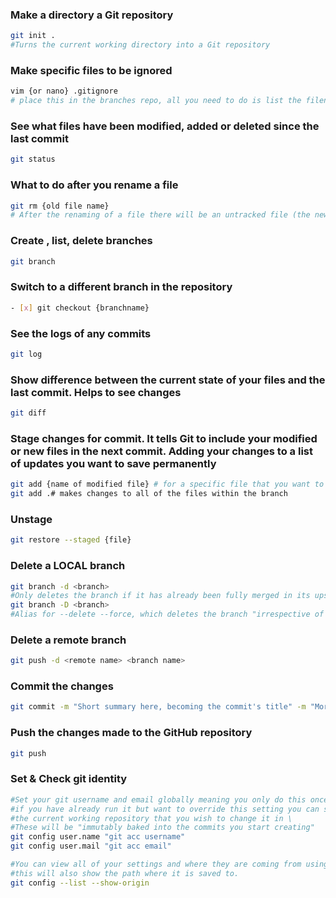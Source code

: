 ### Make a directory a Git repository

```bash
git init . 
#Turns the current working directory into a Git repository
```


### Make specific files to be ignored

```bash
vim {or nano} .gitignore
# place this in the branches repo, all you need to do is list the filename in the file.
```

### See what files have been modified, added or deleted since the last commit

```bash
git status
```

### What to do after you rename a file

```bash
git rm {old file name}
# After the renaming of a file there will be an untracked file (the new name of the file that was renamed) and a file that was "deleted"(the name of the old file), in order to properly continue you NEED to make these changes before continuing. 
```

### Create , list, delete branches

```bash
git branch
```

### Switch to a different branch in the repository

```bash
- [x] git checkout {branchname}
```

### See the logs of any commits

```bash
git log 
```

### Show difference between the current state of your files and the last commit. Helps to see changes

```bash
git diff
```

### Stage changes for commit. It tells Git to include your modified or new files in the next commit. Adding your changes to a list of updates you want to save permanently

```bash
git add {name of modified file} # for a specific file that you want to update 
git add .# makes changes to all of the files within the branch 
```

### Unstage

```bash
git restore --staged {file}
```

### Delete a LOCAL branch

```bash
git branch -d <branch> 
#Only deletes the branch if it has already been fully merged in its upstream branch.
git branch -D <branch> 
#Alias for --delete --force, which deletes the branch "irrespective of its merged status"
```

### Delete a remote branch

```bash
git push -d <remote name> <branch name>
```

### Commit the changes

```bash
git commit -m "Short summary here, becoming the commit's title" -m "More detailed explanation of the changes. This section gives greater clarity for those reading the history of the repo. Adds to the body of the commit message. "
```

### Push the changes made to the GitHub repository

```bash
git push 
```

### Set & Check git identity

```bash
#Set your git username and email globally meaning you only do this once, otherwise \
#if you have already run it but want to override this setting you can set this inside \
#the current working repository that you wish to change it in \
#These will be "immutably baked into the commits you start creating" 
git config user.name "git acc username"
git config user.mail "git acc email" 

#You can view all of your settings and where they are coming from using \
#this will also show the path where it is saved to.
git config --list --show-origin
```

